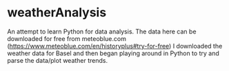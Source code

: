 # weatherAnalysis
An attempt to learn Python for data analysis.
The data here can be downloaded for free from meteoblue.com (https://www.meteoblue.com/en/historyplus#try-for-free) I downloaded the weather data for Basel and then began playing around in Python to try and parse the data/plot weather trends.
